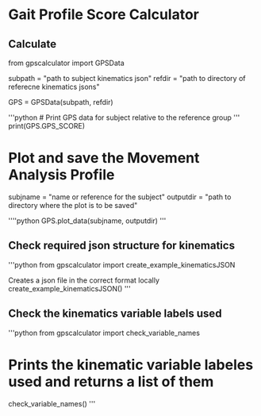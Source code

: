 # Gait Profile Score Calculator

## Calculate

from gpscalculator import GPSData

subpath = "path to subject kinematics json"
refdir = "path to directory of referecne kinematics jsons"

GPS = GPSData(subpath, refdir)

'''python # Print GPS data for subject relative to the reference group '''
print(GPS.GPS_SCORE)

# Plot and save the Movement Analysis Profile
subjname = "name or reference for the subject"
outputdir = "path to directory where the plot is to be saved"

''''python GPS.plot_data(subjname, outputdir) '''

## Check required json structure for kinematics
'''python
from gpscalculator import create_example_kinematicsJSON

Creates a json file in the correct format locally
create_example_kinematicsJSON()
'''
## Check the kinematics variable labels used
'''python
from gpscalculator import check_variable_names

# Prints the kinematic variable labeles used and returns a list of them
check_variable_names()
'''